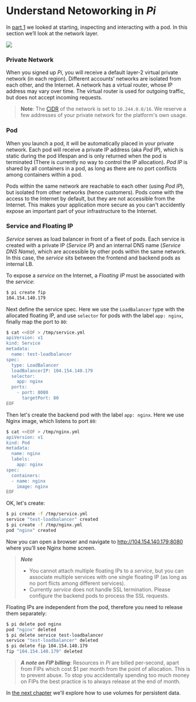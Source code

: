 # Understand Netoworking in _Pi_

In [part 1](../Quickstart/launching_your_first_pod.md) we looked at starting, inspecting and interacting with a pod. In this section we’ll look at the network layer.

![](https://trello-attachments.s3.amazonaws.com/5700ea0da7030dcf7485ed70/5a97dd05ecefd109f1b7e367/b6301e738fa97a06fad8140a2697c595/2.png)

### Private Network

When you signed up _Pi_, you will receive a default layer-2 virtual private network (in each region). Different accounts' networks are isolated from each other, and the Internet. A network has a virtual router, whose IP address may vary over time. The virtual router is used for outgoing traffic, but does not accept incoming requests.

> **Note**:
> The [CIDR](https://en.wikipedia.org/wiki/Classless_Inter-Domain_Routing) of the network is set to `10.244.0.0/16`. We reserve a few addresses of your private network for the platform's own usage.

### Pod

When you launch a pod, it will be automatically placed in your private network. Each pod will receive a private IP address (aka _Pod IP_), which is static during the pod lifespan and is only returned when the pod is terminated (There is currently no way to control the IP allocation). _Pod IP_ is shared by all containers in a pod, as long as there are no port conflicts among containers within a pod.

Pods within the same network are reachable to each other (using _Pod IP_), but isolated from other networks (hence customers). Pods come with the access to the Internet by default, but they are not accessible from the Internet. This makes your application more secure as you can't accidently expose an important part of your infrastructure to the Internet.

### Service and Floating IP

_Service_ serves as load balancer in front of a fleet of pods. Each service is created with a private IP (_Service IP_) and an internal DNS name (_Service DNS Name_), which are accessible by other pods within the same network. In this case, the _service_ sits between the frontend and backend pods as internal LB.

To expose a _service_ on the Internet, a _Floating IP_ must be associated with the _service_:

```bash
$ pi create fip
104.154.140.179
```

Next define the service spec. Here we use the `LoadBalancer` type with the allocated floating IP, and use `selector` for pods with the label `app: nginx`, finally map the port to `80`:

```sh
$ cat <<EOF > /tmp/service.yml
apiVersion: v1
kind: Service
metadata:
  name: test-loadbalancer
spec:
  type: LoadBalancer
  loadBalancerIP: 104.154.140.179
  selector:
    app: nginx
  ports:
    - port: 8080
      targetPort: 80
EOF
```

Then let's create the backend pod with the label `app: nginx`. Here we use Nginx image, which listens to port `80`:
```sh
$ cat <<EOF > /tmp/nginx.yml
apiVersion: v1
kind: Pod
metadata:
  name: nginx
  labels:
    app: nginx
spec:
  containers:
  - name: nginx
    image: nginx
EOF
```

OK, let's create:


```sh
$ pi create -f /tmp/service.yml
service "test-loadbalancer" created
$ pi create -f /tmp/nginx.yml
pod "nginx" created
```

Now you can open a browser and navigate to http://104.154.140.179:8080 where you’ll see Nginx home screen.

> ***Note***
> - You cannot attach multiple floating IPs to a _service_, but you can associate multiple services with one single floating IP (as long as no port flicts among different services).
> - Currently _service_ does not handle SSL termination. Please configure the backend pods to process the SSL requests.

Floating IPs are independent from the pod, therefore you need to release them separately:

```sh
$ pi delete pod nginx
pod "nginx" deleted
$ pi delete service test-loadbalancer
service "test-loadbalancer" deleted
$ pi delete fip 104.154.140.179
fip "104.154.140.179" deleted
```

> ***A note on FIP billing***:
> Resources in _Pi_ are billed per-second, apart from FIPs which cost $1 per month from the point of allocation. This is to prevent abuse. To stop you accidentally spending too much money on FIPs the best practice is to always release at the end of month.

In [the next chapter](../Quickstart/use_volume_for_stateful_workload.md) we'll explore how to use volumes for persistent data.
